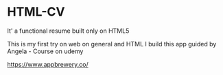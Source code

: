 # HTML-CV
It' a functional resume built only on HTML5

This is my first try on web on general and HTML
I build this app guided by Angela - Course on udemy

https://www.appbrewery.co/
